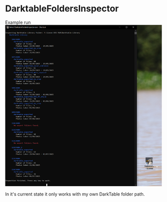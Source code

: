 # DarktableFoldersInspector

Example run
<img src="DarktableFoldersInspector/Example run.PNG" alt="Example run image"/>

In it's current state it only works with my own DarkTable folder path.
